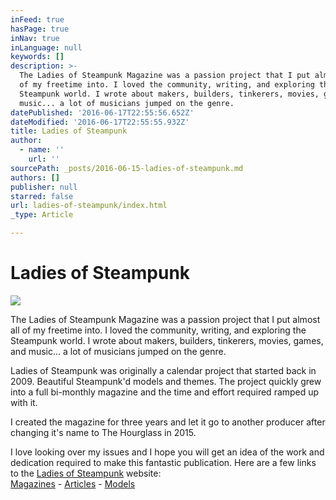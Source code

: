 ```yaml
---
inFeed: true
hasPage: true
inNav: true
inLanguage: null
keywords: []
description: >-
  The Ladies of Steampunk Magazine was a passion project that I put almost all
  of my freetime into. I loved the community, writing, and exploring the
  Steampunk world. I wrote about makers, builders, tinkerers, movies, games, and
  music... a lot of musicians jumped on the genre.
datePublished: '2016-06-17T22:55:56.652Z'
dateModified: '2016-06-17T22:55:55.932Z'
title: Ladies of Steampunk
author:
  - name: ''
    url: ''
sourcePath: _posts/2016-06-15-ladies-of-steampunk.md
authors: []
publisher: null
starred: false
url: ladies-of-steampunk/index.html
_type: Article

---
```

# Ladies of Steampunk
![](https://the-grid-user-content.s3-us-west-2.amazonaws.com/d2d052aa-7421-48bc-adb2-98679525f54c.jpg)

The Ladies of Steampunk Magazine was a passion project that I put almost all of my freetime into. I loved the community, writing, and exploring the Steampunk world. I wrote about makers, builders, tinkerers, movies, games, and music... a lot of musicians jumped on the genre.

Ladies of Steampunk was originally a calendar project that started back in 2009\. Beautiful Steampunk'd models and themes. The project quickly grew into a full bi-monthly magazine and the time and effort required ramped up with it.

I created the magazine for three years and let it go to another producer after changing it's name to The Hourglass in 2015\.

I love looking over my issues and I hope you will get an idea of the work and dedication required to make this fantastic publication. Here are a few links to the [Ladies of Steampunk][0] website:  
[Magazines][1] - [Articles][2] - [Models][3]

[0]: www.ladiesofsteampunk.com
[1]: http://www.ladiesofsteampunk.com/#!magazines/c3c1
[2]: http://www.ladiesofsteampunk.com/#!articles/c1han
[3]: http://www.ladiesofsteampunk.com/#!photos/ckra